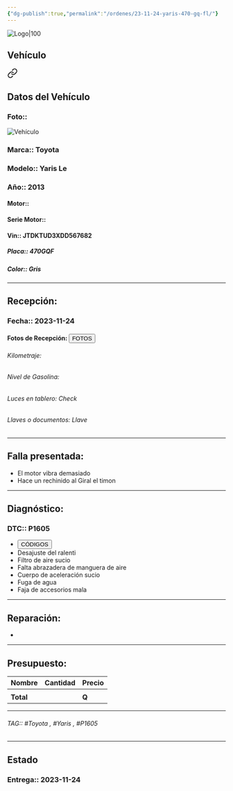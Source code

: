 ```yaml
---
{"dg-publish":true,"permalink":"/ordenes/23-11-24-yaris-470-gq-fl/"}
---
```


![Logo|100](http://drive.google.com/uc?export=view&id=137fl3TIZ0-PU8b-Pt0bsjclwHub_u78G)

## Vehículo

<div class="transclusion internal-embed is-loaded"><a class="markdown-embed-link" href="/vehiculos/toyota/yaris-470-gqf/#datos-del-vehiculo" aria-label="Open link"><svg xmlns="http://www.w3.org/2000/svg" width="24" height="24" viewBox="0 0 24 24" fill="none" stroke="currentColor" stroke-width="2" stroke-linecap="round" stroke-linejoin="round" class="svg-icon lucide-link"><path d="M10 13a5 5 0 0 0 7.54.54l3-3a5 5 0 0 0-7.07-7.07l-1.72 1.71"></path><path d="M14 11a5 5 0 0 0-7.54-.54l-3 3a5 5 0 0 0 7.07 7.07l1.71-1.71"></path></svg></a><div class="markdown-embed">



## Datos del Vehículo 
### Foto:: 
![Vehículo](http://drive.google.com/uc?export=view&id=1IXbKZ4dpGXarJVMgk0HviC6KpHmTEfm3)

### Marca:: Toyota 
### Modelo:: Yaris Le
### Año:: 2013
#### Motor:: 
#### Serie Motor:: 
#### Vin:: JTDKTUD3XDD567682
##### Placa:: 470GQF
##### Color:: Gris
---


</div></div>


## Recepción:
### Fecha:: 2023-11-24
#### Fotos de Recepción: <a href="http"><button class="btn success">FOTOS</button></a>

###### Kilometraje: 
###### Nivel de Gasolina: 
###### Luces en tablero: Check 
###### Llaves o documentos: Llave

---

## Falla presentada:
- El motor vibra demasiado 
- Hace un rechinido al Giral el timon


---

## Diagnóstico:
### DTC:: P1605

- <a href="https://usait.x431.com/Home/Report/reportDetail/diagnose_record_id/5cc66a18geAE548cDh2YTd2Y2Y/report_type/D/l/es/timezone/-6"><button class="btn success">CÓDIGOS</button></a>
- Desajuste del ralenti 
- Filtro de aire sucio 
- Falta abrazadera de manguera de aire 
- Cuerpo de aceleración sucio 
- Fuga de agua 
- Faja de accesorios mala 

---
## Reparación:
- 

---

## Presupuesto:

| Nombre | Cantidad | Precio |
| ------ | -------- | ------ |
|        |          |        |
| **Total**       |        |    **Q**    |

---

###### TAG:: #Toyota , #Yaris , #P1605

---

## Estado

### Entrega:: 2023-11-24